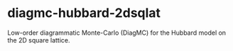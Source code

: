 # diagmc-hubbard-2dsqlat
Low-order diagrammatic Monte-Carlo (DiagMC) for the Hubbard model on the 2D square lattice.
